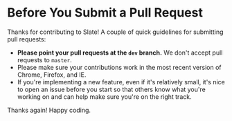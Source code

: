 # Before You Submit a Pull Request

Thanks for contributing to Slate! A couple of quick guidelines for submitting pull requests:

- **Please point your pull requests at the `dev` branch.** We don't accept pull requests to `master`.
- Please make sure your contributions work in the most recent version of Chrome, Firefox, and IE.
- If you're implementing a new feature, even if it's relatively small, it's nice to open an issue before you start so that others know what you're working on and can help make sure you're on the right track.

Thanks again! Happy coding.
